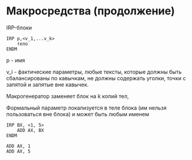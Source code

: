 # Макросредства (продолжение)

IRP-блоки

```x86asm
IRP p,<v_1,...v_k>
    тело
ENDM
```

p - имя

v_i - фактические параметры, любые тексты, которые должны быть сбалансированы по кавычкам, не должны содержать уголки, точки с запятой и запятые вне кавычек.

Макрогенератор заменяет блок на k копий тел, 

Формальный параметр локализуется в теле блока (им нельзя пользоваться вне блока) и может быть любым именем

```x86asm
IRP BX, <1, 5>
    ADD AX, BX
ENDM

ADD AX, 1
ADD AX, 5
```